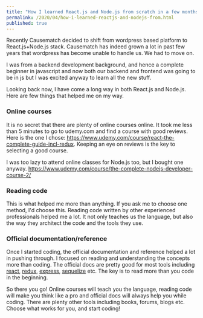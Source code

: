 ```yaml
---
title: "How I learned React.js and Node.js from scratch in a few months"
permalink: /2020/04/how-i-learned-reactjs-and-nodejs-from.html
published: true
---
```


Recently Causematch decided to shift from wordpress based platform to React.js+Node.js stack. Causematch has indeed grown a lot in past few years that wordpress has become unable to handle us. We had to move on.

I was from a backend development background, and hence a complete beginner in javascript and now both our backend and frontend was going to be in js but I was excited anyway to learn all the new stuff.

Looking back now, I have come a long way in both React.js and Node.js. Here are few things that helped me on my way.

### Online courses
It is no secret that there are plenty of online courses online. It took me less than 5 minutes to go to udemy.com and find a course with good reviews. Here is the one I chose: <https://www.udemy.com/course/react-the-complete-guide-incl-redux>. Keeping an eye on reviews is the key to selecting a good course. 

I was too lazy to attend online classes for Node.js too, but I bought one anyway. <https://www.udemy.com/course/the-complete-nodejs-developer-course-2/>

### Reading code
This is what helped me more than anything. If you ask me to choose one method, I'd choose this. Reading code written by other experienced professionals helped me a lot. It not only teaches us the language, but also the way they architect the code and the tools they use.

### Official documentation/reference
Once I started coding, the official documentation and reference helped a lot in pushing through. I focused on reading and understanding the concepts more than coding. The official docs are pretty good for most tools including [react](https://reactjs.org/docs), [redux](https://redux.js.org/introduction/getting-started), [express](https://expressjs.com/en/starter/installing.html), [sequelize](https://sequelize.org/master/manual/getting-started.html) etc. The key is to read more than you code in the beginning. 


So there you go! Online courses will teach you the language, reading code will make you think like a pro and official docs will always help you while coding. There are plenty other tools including books, forums, blogs etc. Choose what works for you, and start coding!
